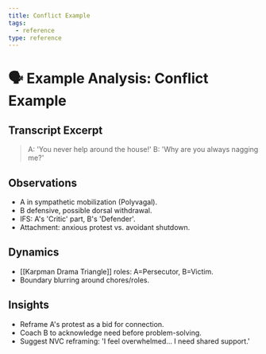 ```yaml
---
title: Conflict Example
tags:
  - reference
type: reference
---
```


<!-- @format -->

# 🗣 Example Analysis: Conflict Example

## Transcript Excerpt

> A: 'You never help around the house!'
> B: 'Why are you always nagging me?'

## Observations

- A in sympathetic mobilization (Polyvagal).
- B defensive, possible dorsal withdrawal.
- IFS: A's 'Critic' part, B's 'Defender'.
- Attachment: anxious protest vs. avoidant shutdown.

## Dynamics

- [[Karpman Drama Triangle]] roles: A=Persecutor, B=Victim.
- Boundary blurring around chores/roles.

## Insights

- Reframe A's protest as a bid for connection.
- Coach B to acknowledge need before problem-solving.
- Suggest NVC reframing: 'I feel overwhelmed... I need shared support.'
